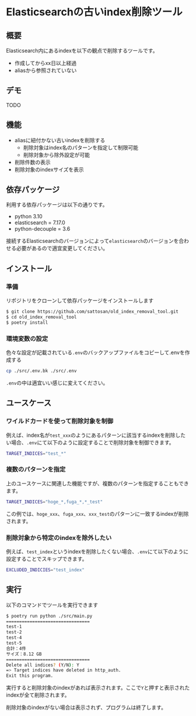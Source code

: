 # Elasticsearchの古いindex削除ツール
## 概要
Elasticsearch内にあるindexを以下の観点で削除するツールです。

- 作成してからxx日以上経過
- aliasから参照されていない

## デモ
TODO

## 機能
- aliasに紐付かない古いindexを削除する
  - 削除対象はindex名のパターンを指定して制限可能
  - 削除対象から除外設定が可能
- 削除件数の表示
- 削除対象のindexサイズを表示

## 依存パッケージ
利用する依存パッケージは以下の通りです。

- python 3.10
- elasticsearch = 7.17.0
- python-decouple = 3.6

接続するElasticsearchのバージョンによって`elasticsearch`のバージョンを合わせる必要があるので適宜変更してください。

## インストール

### 準備
リポジトリをクローンして依存パッケージをインストールします

```bash
$ git clone https://github.com/sattosan/old_index_removal_tool.git
$ cd old_index_removal_tool
$ poetry install
```

### 環境変数の設定
色々な設定が記載されている`.env`のバックアップファイルをコピーして.envを作成する

```bash
cp ./src/.env.bk ./src/.env
```

`.env`の中は適宜いい感じに変えてください。

## ユースケース
### ワイルドカードを使って削除対象を制御
例えば、index名が`test_xxx`のようにあるパターンに該当するindexを削除したい場合、`.env`にて以下のように設定することで削除対象を制御できます。

```bash
TARGET_INDICES="test_*"
```

### 複数のパターンを指定
上のユースケースに関連した機能ですが、複数のパターンを指定することもできます。

```bash
TARGET_INDICES="hoge_*,fuga_*,*_test"
```

この例では、`hoge_xxx`、`fuga_xxx`、`xxx_test`のパターンに一致するindexが削除されます。


### 削除対象から特定のindexを除外したい
例えば、`test_index`というindexを削除したくない場合、`.env`にて以下のように設定することでスキップできます。

```bash
EXCLUDED_INDICIES="test_index"
```

## 実行
以下のコマンドでツールを実行できます

```bash
$ poetry run python ./src/main.py
================================
test-1
test-2
test-4
test-5
合計：4件
サイズ：8.12 GB
================================
Delete all indices? (Y/N): Y
=> Target indices have deleted in http_auth.
Exit this program.
```

実行すると削除対象のindexがあれば表示されます。ここで`Y`と押すと表示されたindexが全て削除されます。

削除対象のindexがない場合は表示されず、プログラムは終了します。
